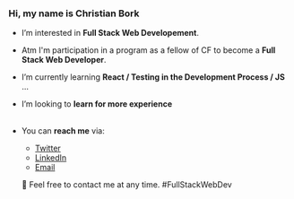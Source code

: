  <h3>Hi, my name is Christian Bork</h3>

+ I’m interested in **Full Stack Web Developement**. <br>
+ Atm I'm participation in a program as a fellow of CF to become a **Full Stack Web Developer**. <br>
+ I’m currently learning **React / Testing in the Development Process / JS** ...<br>
+ I’m looking to **learn for more experience**<br> <br>
+ You can **reach me** via: 
  <ul> 
  <li><a href=https://twitter.com/Borkkriz>Twitter</a></li>
  <li><a href=https://www.linkedin.com/in/christian-bork-8a809b243>LinkedIn</a></li>
  <li><a href=mailto:christianbork.private@gmail.com>Email</a></li>
  </ul>
  
  🧡 Feel free to contact me at any time. #FullStackWebDev

<!---
Borkkris/Borkkris is a ✨ special ✨ repository because its `README.md` (this file) appears on your GitHub profile.
You can click the Preview link to take a look at your changes.
--->
